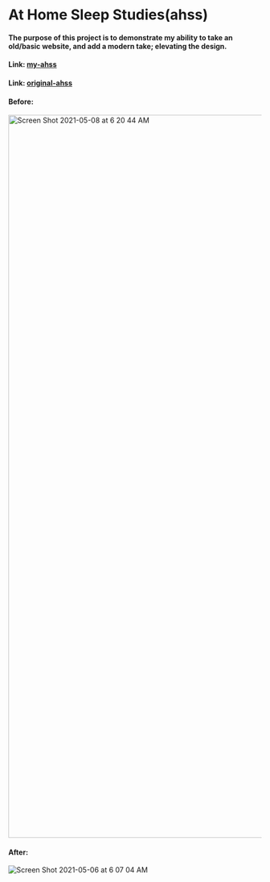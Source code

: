 # At Home Sleep Studies(ahss)

#### The purpose of this project is to demonstrate my ability to take an old/basic website, and add a modern take; elevating the design. 

#### Link: [my-ahss](https://pensive-sinoussi-ed021f.netlify.app/)
#### Link: [original-ahss](http://www.athomesleep.com/)

#### Before:
<img width="1436" alt="Screen Shot 2021-05-08 at 6 20 44 AM" src="https://user-images.githubusercontent.com/16545018/117540774-9b120680-afc5-11eb-88b2-2d1ca9f1cb9c.png">

#### After:
![Screen Shot 2021-05-06 at 6 07 04 AM](https://user-images.githubusercontent.com/16545018/117540783-ac5b1300-afc5-11eb-9e8e-f0c92916376b.png)
